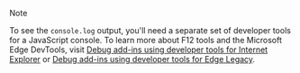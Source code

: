 > [!NOTE]
> To see the `console.log` output, you'll need a separate set of developer tools for a JavaScript console. To learn more about F12 tools and the Microsoft Edge DevTools, visit [Debug add-ins using developer tools for Internet Explorer](../testing/debug-add-ins-using-f12-tools-ie.md) or [Debug add-ins using developer tools for Edge Legacy](../testing/debug-add-ins-using-devtools-edge-legacy.md).